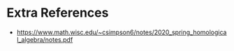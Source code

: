# Extra References

- <https://www.math.wisc.edu/~csimpson6/notes/2020_spring_homological_algebra/notes.pdf>
